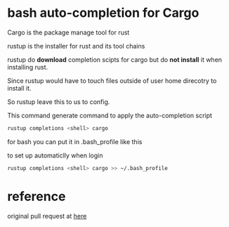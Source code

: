 # bash auto-completion for Cargo

Cargo is the package manage tool for rust

rustup is the installer for rust and its tool chains

rustup do **download** completion scipts for cargo but do **not install** it when installing rust.

Since rustup would have to touch files outside of user home direcotry to install it.

So rustup leave this to us to config.

This command generate command to apply the auto-completion script

```bash
rustup completions <shell> cargo
```

for bash you can put it in .bash_profile like this

to set up automaticlly when login

```bash
rustup completions <shell> cargo >> ~/.bash_profile
```

# reference

original pull request at [here](https://github.com/rust-lang/rustup/pull/1646)
  
